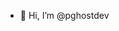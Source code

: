 - 👋 Hi, I’m @pghostdev

<!---
pghostdev/pghostdev is a ✨ special ✨ repository because its `README.md` (this file) appears on your GitHub profile.
You can click the Preview link to take a look at your changes.
--->

